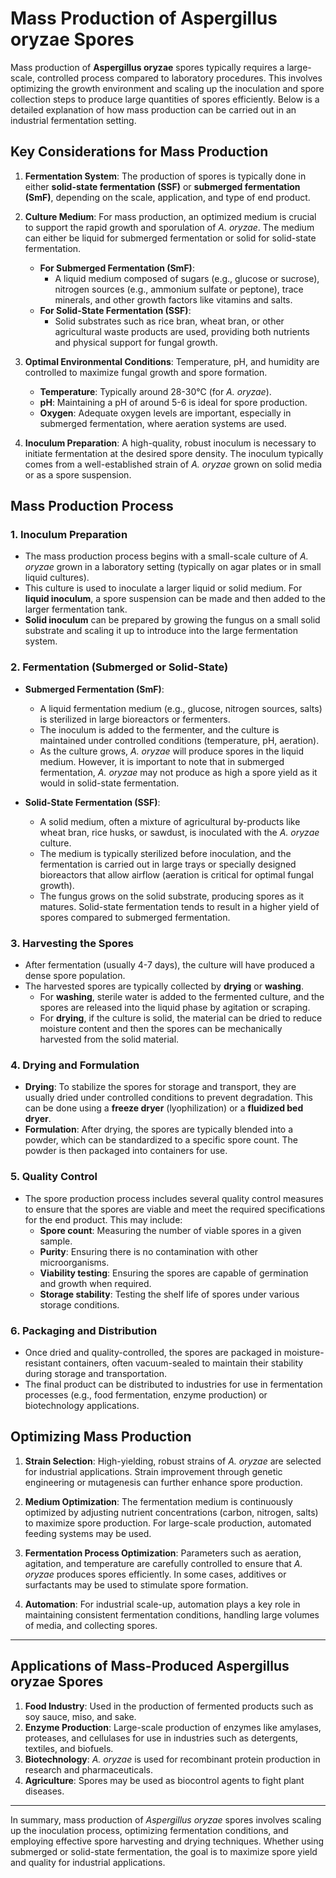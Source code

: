# Mass Production of Aspergillus oryzae Spores

Mass production of **Aspergillus oryzae** spores typically requires a large-scale, controlled process compared to laboratory procedures. This involves optimizing the growth environment and scaling up the inoculation and spore collection steps to produce large quantities of spores efficiently. Below is a detailed explanation of how mass production can be carried out in an industrial fermentation setting.

## Key Considerations for Mass Production

1. **Fermentation System**: The production of spores is typically done in either **solid-state fermentation (SSF)** or **submerged fermentation (SmF)**, depending on the scale, application, and type of end product.
   
2. **Culture Medium**: For mass production, an optimized medium is crucial to support the rapid growth and sporulation of *A. oryzae*. The medium can either be liquid for submerged fermentation or solid for solid-state fermentation.
   - **For Submerged Fermentation (SmF)**:
     - A liquid medium composed of sugars (e.g., glucose or sucrose), nitrogen sources (e.g., ammonium sulfate or peptone), trace minerals, and other growth factors like vitamins and salts.
   - **For Solid-State Fermentation (SSF)**:
     - Solid substrates such as rice bran, wheat bran, or other agricultural waste products are used, providing both nutrients and physical support for fungal growth.

3. **Optimal Environmental Conditions**: Temperature, pH, and humidity are controlled to maximize fungal growth and spore formation.
   - **Temperature**: Typically around 28-30°C (for *A. oryzae*).
   - **pH**: Maintaining a pH of around 5-6 is ideal for spore production.
   - **Oxygen**: Adequate oxygen levels are important, especially in submerged fermentation, where aeration systems are used.

4. **Inoculum Preparation**: A high-quality, robust inoculum is necessary to initiate fermentation at the desired spore density. The inoculum typically comes from a well-established strain of *A. oryzae* grown on solid media or as a spore suspension.

## Mass Production Process

### 1. Inoculum Preparation

- The mass production process begins with a small-scale culture of *A. oryzae* grown in a laboratory setting (typically on agar plates or in small liquid cultures).
- This culture is used to inoculate a larger liquid or solid medium. For **liquid inoculum**, a spore suspension can be made and then added to the larger fermentation tank.
- **Solid inoculum** can be prepared by growing the fungus on a small solid substrate and scaling it up to introduce into the large fermentation system.

### 2. Fermentation (Submerged or Solid-State)

- **Submerged Fermentation (SmF)**:
    - A liquid fermentation medium (e.g., glucose, nitrogen sources, salts) is sterilized in large bioreactors or fermenters.
    - The inoculum is added to the fermenter, and the culture is maintained under controlled conditions (temperature, pH, aeration).
    - As the culture grows, *A. oryzae* will produce spores in the liquid medium. However, it is important to note that in submerged fermentation, *A. oryzae* may not produce as high a spore yield as it would in solid-state fermentation.
  
- **Solid-State Fermentation (SSF)**:
    - A solid medium, often a mixture of agricultural by-products like wheat bran, rice husks, or sawdust, is inoculated with the *A. oryzae* culture.
    - The medium is typically sterilized before inoculation, and the fermentation is carried out in large trays or specially designed bioreactors that allow airflow (aeration is critical for optimal fungal growth).
    - The fungus grows on the solid substrate, producing spores as it matures. Solid-state fermentation tends to result in a higher yield of spores compared to submerged fermentation.

### 3. Harvesting the Spores

- After fermentation (usually 4-7 days), the culture will have produced a dense spore population.
- The harvested spores are typically collected by **drying** or **washing**.
    - For **washing**, sterile water is added to the fermented culture, and the spores are released into the liquid phase by agitation or scraping.
    - For **drying**, if the culture is solid, the material can be dried to reduce moisture content and then the spores can be mechanically harvested from the solid material.

### 4. Drying and Formulation

- **Drying**: To stabilize the spores for storage and transport, they are usually dried under controlled conditions to prevent degradation. This can be done using a **freeze dryer** (lyophilization) or a **fluidized bed dryer**.
- **Formulation**: After drying, the spores are typically blended into a powder, which can be standardized to a specific spore count. The powder is then packaged into containers for use.

### 5. Quality Control

- The spore production process includes several quality control measures to ensure that the spores are viable and meet the required specifications for the end product. This may include:
    - **Spore count**: Measuring the number of viable spores in a given sample.
    - **Purity**: Ensuring there is no contamination with other microorganisms.
    - **Viability testing**: Ensuring the spores are capable of germination and growth when required.
    - **Storage stability**: Testing the shelf life of spores under various storage conditions.

### 6. Packaging and Distribution

- Once dried and quality-controlled, the spores are packaged in moisture-resistant containers, often vacuum-sealed to maintain their stability during storage and transportation.
- The final product can be distributed to industries for use in fermentation processes (e.g., food fermentation, enzyme production) or biotechnology applications.

## Optimizing Mass Production

1. **Strain Selection**: High-yielding, robust strains of *A. oryzae* are selected for industrial applications. Strain improvement through genetic engineering or mutagenesis can further enhance spore production.
   
2. **Medium Optimization**: The fermentation medium is continuously optimized by adjusting nutrient concentrations (carbon, nitrogen, salts) to maximize spore production. For large-scale production, automated feeding systems may be used.

3. **Fermentation Process Optimization**: Parameters such as aeration, agitation, and temperature are carefully controlled to ensure that *A. oryzae* produces spores efficiently. In some cases, additives or surfactants may be used to stimulate spore formation.

4. **Automation**: For industrial scale-up, automation plays a key role in maintaining consistent fermentation conditions, handling large volumes of media, and collecting spores.

---

## Applications of Mass-Produced Aspergillus oryzae Spores

1. **Food Industry**: Used in the production of fermented products such as soy sauce, miso, and sake.
2. **Enzyme Production**: Large-scale production of enzymes like amylases, proteases, and cellulases for use in industries such as detergents, textiles, and biofuels.
3. **Biotechnology**: *A. oryzae* is used for recombinant protein production in research and pharmaceuticals.
4. **Agriculture**: Spores may be used as biocontrol agents to fight plant diseases.

---

In summary, mass production of *Aspergillus oryzae* spores involves scaling up the inoculation process, optimizing fermentation conditions, and employing effective spore harvesting and drying techniques. Whether using submerged or solid-state fermentation, the goal is to maximize spore yield and quality for industrial applications.
